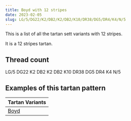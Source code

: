 ```yaml
---
title: Boyd with 12 stripes
date: 2023-02-05
slug: LG/5/DG22/K2/DB2/K2/DB2/K10/DR38/DG5/DR4/K4/N/5
---
```

This is a list of all the tartan sett variants with 12 stripes.

It is a 12 stripes tartan.


## Thread count
LG/5 DG22 K2 DB2 K2 DB2 K10 DR38 DG5 DR4 K4 N/5

## Examples of this tartan pattern

| Tartan Variants |
|---------------|
| [Boyd](/variants/lg/5/dg22/k2/db2/k2/db2/k10/dr38/dg5/dr4/k4/n/5-db000052-dg11450d-draa0000-k000000-lgaaaa00-naaaaaa)||
